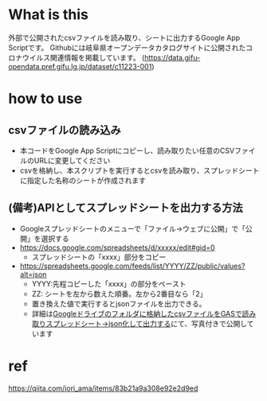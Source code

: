 # What is this
外部で公開されたcsvファイルを読み取り、シートに出力するGoogle App Scriptです。
Githubには岐阜県オープンデータカタログサイトに公開されたコロナウイルス関連情報を掲載しています。
(https://data.gifu-opendata.pref.gifu.lg.jp/dataset/c11223-001)

# how to use
## csvファイルの読み込み
- 本コードをGoogle App Scriptにコピーし、読み取りたい任意のCSVファイルのURLに変更してください
- csvを格納し、本スクリプトを実行するとcsvを読み取り、スプレッドシートに指定した名称のシートが作成されます

## (備考)APIとしてスプレッドシートを出力する方法
- Googleスプレッドシートのメニューで「ファイル->ウェブに公開」で「公開」を選択する
- https://docs.google.com/spreadsheets/d/xxxxx/edit#gid=0
  - スプレッドシートの「xxxx」部分をコピー
- https://spreadsheets.google.com/feeds/list/YYYY/ZZ/public/values?alt=json
  - YYYY:先程コピーした「xxxx」の部分をペースト
  - ZZ: シートを左から数えた順番。左から2番目なら「2」
  - 置き換えた値で実行するとjsonファイルを出力できる。
  - 詳細は[Googleドライブのフォルダに格納したcsvファイルをGASで読み取りスプレッドシート->json化して出力する](https://qiita.com/iori_ama/items/b6cf9c8ee901884d0305)にて、写真付きで公開しています
  
# ref
https://qiita.com/iori_ama/items/83b21a9a308e92e2d9ed
